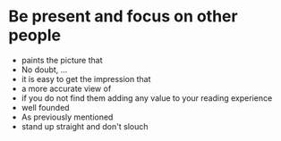 # Be present and focus on other people

* paints the picture that
* No doubt, ...
* it is easy to get the impression that 
* a more accurate view of
* if you do not find them adding any value to your reading experience
* well founded
* As previously mentioned
* stand up straight and don't slouch

